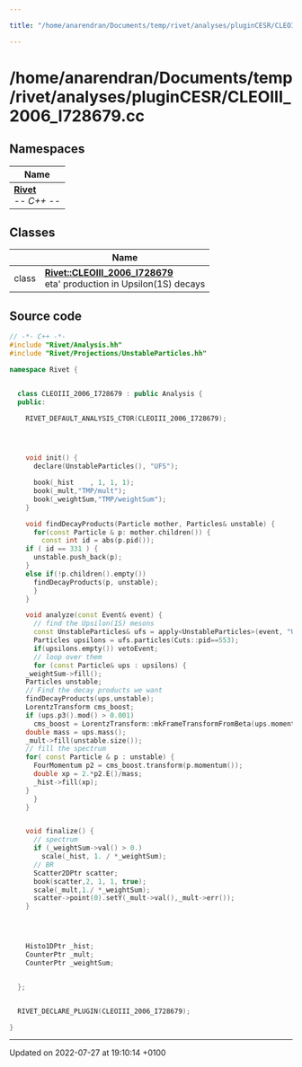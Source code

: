```yaml
---

title: "/home/anarendran/Documents/temp/rivet/analyses/pluginCESR/CLEOIII_2006_I728679.cc"

---
```


# /home/anarendran/Documents/temp/rivet/analyses/pluginCESR/CLEOIII_2006_I728679.cc



## Namespaces

| Name           |
| -------------- |
| **[Rivet](http://example.org/namespaces/namespacerivet/)** <br>-*- C++ -*-  |

## Classes

|                | Name           |
| -------------- | -------------- |
| class | **[Rivet::CLEOIII_2006_I728679](http://example.org/classes/classrivet_1_1cleoiii__2006__i728679/)** <br>eta' production in Upsilon(1S) decays  |




## Source code

```cpp
// -*- C++ -*-
#include "Rivet/Analysis.hh"
#include "Rivet/Projections/UnstableParticles.hh"

namespace Rivet {


  class CLEOIII_2006_I728679 : public Analysis {
  public:

    RIVET_DEFAULT_ANALYSIS_CTOR(CLEOIII_2006_I728679);




    void init() {
      declare(UnstableParticles(), "UFS");

      book(_hist    , 1, 1, 1);
      book(_mult,"TMP/mult");
      book(_weightSum,"TMP/weightSum");
    }

    void findDecayProducts(Particle mother, Particles& unstable) {
      for(const Particle & p: mother.children()) {
        const int id = abs(p.pid());
    if ( id == 331 ) {
      unstable.push_back(p);
    }
    else if(!p.children().empty())
      findDecayProducts(p, unstable);
      }
    }

    void analyze(const Event& event) {
      // find the Upsilon(1S) mesons
      const UnstableParticles& ufs = apply<UnstableParticles>(event, "UFS");
      Particles upsilons = ufs.particles(Cuts::pid==553);
      if(upsilons.empty()) vetoEvent;
      // loop over them
      for (const Particle& ups : upsilons) {
    _weightSum->fill();
    Particles unstable;
    // Find the decay products we want
    findDecayProducts(ups,unstable);
    LorentzTransform cms_boost;
    if (ups.p3().mod() > 0.001)
      cms_boost = LorentzTransform::mkFrameTransformFromBeta(ups.momentum().betaVec());
    double mass = ups.mass();
    _mult->fill(unstable.size());
    // fill the spectrum
    for( const Particle & p : unstable) {
      FourMomentum p2 = cms_boost.transform(p.momentum());
      double xp = 2.*p2.E()/mass;
      _hist->fill(xp);
    }
      }
    }


    void finalize() {
      // spectrum
      if (_weightSum->val() > 0.)
        scale(_hist, 1. / *_weightSum);
      // BR
      Scatter2DPtr scatter;
      book(scatter,2, 1, 1, true);
      scale(_mult,1./ *_weightSum);
      scatter->point(0).setY(_mult->val(),_mult->err());
    }




    Histo1DPtr _hist;
    CounterPtr _mult;
    CounterPtr _weightSum;


  };


  RIVET_DECLARE_PLUGIN(CLEOIII_2006_I728679);

}
```


-------------------------------

Updated on 2022-07-27 at 19:10:14 +0100
